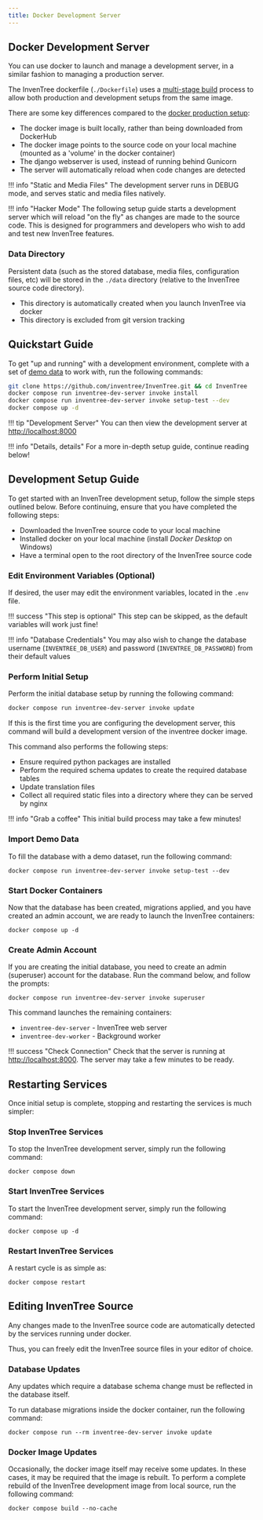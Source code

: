 ```yaml
---
title: Docker Development Server
---
```


## Docker Development Server

You can use docker to launch and manage a development server, in a similar fashion to managing a production server.

The InvenTree dockerfile (`./Dockerfile`) uses a [multi-stage build](https://docs.docker.com/develop/develop-images/multistage-build/) process to allow both production and development setups from the same image.

There are some key differences compared to the [docker production setup](./docker_prod.md):

- The docker image is built locally, rather than being downloaded from DockerHub
- The docker image points to the source code on your local machine (mounted as a 'volume' in the docker container)
- The django webserver is used, instead of running behind Gunicorn
- The server will automatically reload when code changes are detected

!!! info "Static and Media Files"
    The development server runs in DEBUG mode, and serves static and media files natively.

!!! info "Hacker Mode"
    The following setup guide starts a development server which will reload "on the fly" as changes are made to the source code. This is designed for programmers and developers who wish to add and test new InvenTree features.

### Data Directory

Persistent data (such as the stored database, media files, configuration files, etc) will be stored in the `./data` directory (relative to the InvenTree source code directory).

- This directory is automatically created when you launch InvenTree via docker
- This directory is excluded from git version tracking

## Quickstart Guide

To get "up and running" with a development environment, complete with a set of [demo data](https://github.com/inventree/demo-dataset) to work with, run the following commands:

```bash
git clone https://github.com/inventree/InvenTree.git && cd InvenTree
docker compose run inventree-dev-server invoke install
docker compose run inventree-dev-server invoke setup-test --dev
docker compose up -d
```

!!! tip "Development Server"
    You can then view the development server at [http://localhost:8000](http://localhost:8000)

!!! info "Details, details"
    For a more in-depth setup guide, continue reading below!

## Development Setup Guide

To get started with an InvenTree development setup, follow the simple steps outlined below. Before continuing, ensure that you have completed the following steps:

- Downloaded the InvenTree source code to your local machine
- Installed docker on your local machine (install *Docker Desktop* on Windows)
- Have a terminal open to the root directory of the InvenTree source code

### Edit Environment Variables (Optional)

If desired, the user may edit the environment variables, located in the `.env` file.

!!! success "This step is optional"
    This step can be skipped, as the default variables will work just fine!

!!! info "Database Credentials"
    You may also wish to change the database username (`INVENTREE_DB_USER`) and password (`INVENTREE_DB_PASSWORD`) from their default values

### Perform Initial Setup

Perform the initial database setup by running the following command:

```bash
docker compose run inventree-dev-server invoke update
```

If this is the first time you are configuring the development server, this command will build a development version of the inventree docker image.

This command also performs the following steps:

- Ensure required python packages are installed
- Perform the required schema updates to create the required database tables
- Update translation files
- Collect all required static files into a directory where they can be served by nginx

!!! info "Grab a coffee"
    This initial build process may take a few minutes!

### Import Demo Data

To fill the database with a demo dataset, run the following command:

```
docker compose run inventree-dev-server invoke setup-test --dev
```

### Start Docker Containers

Now that the database has been created, migrations applied, and you have created an admin account, we are ready to launch the InvenTree containers:

```
docker compose up -d
```

### Create Admin Account

If you are creating the initial database, you need to create an admin (superuser) account for the database. Run the command below, and follow the prompts:

```
docker compose run inventree-dev-server invoke superuser
```

This command launches the remaining containers:

- `inventree-dev-server` - InvenTree web server
- `inventree-dev-worker` - Background worker

!!! success "Check Connection"
    Check that the server is running at [http://localhost:8000](http://localhost:8000). The server may take a few minutes to be ready.

## Restarting Services

Once initial setup is complete, stopping and restarting the services is much simpler:

### Stop InvenTree Services

To stop the InvenTree development server, simply run the following command:

```
docker compose down
```

### Start InvenTree Services

To start the InvenTree development server, simply run the following command:

```
docker compose up -d
```

### Restart InvenTree Services

A restart cycle is as simple as:

```
docker compose restart
```

## Editing InvenTree Source

Any changes made to the InvenTree source code are automatically detected by the services running under docker.

Thus, you can freely edit the InvenTree source files in your editor of choice.

### Database Updates

Any updates which require a database schema change must be reflected in the database itself.

To run database migrations inside the docker container, run the following command:

```
docker compose run --rm inventree-dev-server invoke update
```

### Docker Image Updates

Occasionally, the docker image itself may receive some updates. In these cases, it may be required that the image is rebuilt. To perform a complete rebuild of the InvenTree development image from local source, run the following command:

```
docker compose build --no-cache
```
